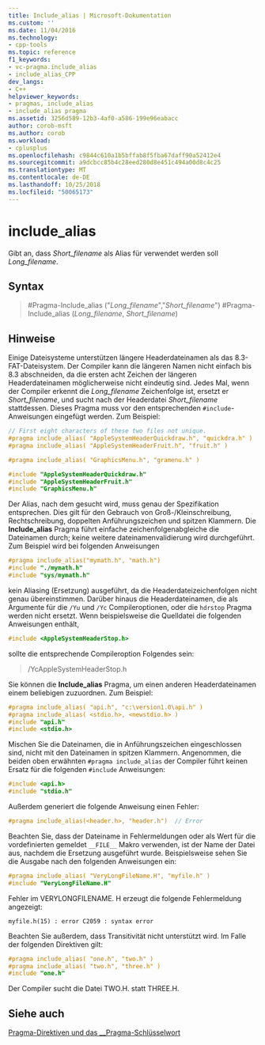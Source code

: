 ```yaml
---
title: Include_alias | Microsoft-Dokumentation
ms.custom: ''
ms.date: 11/04/2016
ms.technology:
- cpp-tools
ms.topic: reference
f1_keywords:
- vc-pragma.include_alias
- include_alias_CPP
dev_langs:
- C++
helpviewer_keywords:
- pragmas, include_alias
- include_alias pragma
ms.assetid: 3256d589-12b3-4af0-a586-199e96eabacc
author: corob-msft
ms.author: corob
ms.workload:
- cplusplus
ms.openlocfilehash: c9844c610a1b5bffab8f5fba67daff90a52412e4
ms.sourcegitcommit: a9dcbcc85b4c28eed280d8e451c494a00d8c4c25
ms.translationtype: MT
ms.contentlocale: de-DE
ms.lasthandoff: 10/25/2018
ms.locfileid: "50065173"
---
```

# <a name="includealias"></a>include_alias

Gibt an, dass *Short_filename* als Alias für verwendet werden soll *Long_filename*.

## <a name="syntax"></a>Syntax

> #<a name="pragma-includealiaslongfilename-shortfilename"></a>Pragma-Include_alias ("*Long_filename*","*Short_filename*")
> #<a name="pragma-includealiaslongfilename-shortfilename"></a>Pragma-Include_alias (*Long_filename*, *Short_filename*)

## <a name="remarks"></a>Hinweise

Einige Dateisysteme unterstützen längere Headerdateinamen als das 8.3-FAT-Dateisystem. Der Compiler kann die längeren Namen nicht einfach bis 8.3 abschneiden, da die ersten acht Zeichen der längeren Headerdateinamen möglicherweise nicht eindeutig sind. Jedes Mal, wenn der Compiler erkennt die *Long_filename* Zeichenfolge ist, ersetzt er *Short_filename*, und sucht nach der Headerdatei *Short_filename* stattdessen. Dieses Pragma muss vor den entsprechenden `#include`-Anweisungen eingefügt werden. Zum Beispiel:

```cpp
// First eight characters of these two files not unique.
#pragma include_alias( "AppleSystemHeaderQuickdraw.h", "quickdra.h" )
#pragma include_alias( "AppleSystemHeaderFruit.h", "fruit.h" )

#pragma include_alias( "GraphicsMenu.h", "gramenu.h" )

#include "AppleSystemHeaderQuickdraw.h"
#include "AppleSystemHeaderFruit.h"
#include "GraphicsMenu.h"
```

Der Alias, nach dem gesucht wird, muss genau der Spezifikation entsprechen. Dies gilt für den Gebrauch von Groß-/Kleinschreibung, Rechtschreibung, doppelten Anführungszeichen und spitzen Klammern. Die **Include_alias** Pragma führt einfache zeichenfolgenabgleiche die Dateinamen durch; keine weitere dateinamenvalidierung wird durchgeführt. Zum Beispiel wird bei folgenden Anweisungen

```cpp
#pragma include_alias("mymath.h", "math.h")
#include "./mymath.h"
#include "sys/mymath.h"
```

kein Aliasing (Ersetzung) ausgeführt, da die Headerdateizeichenfolgen nicht genau übereinstimmen. Darüber hinaus die Headerdateinamen, die als Argumente für die `/Yu` und `/Yc` Compileroptionen, oder die `hdrstop` Pragma werden nicht ersetzt. Wenn beispielsweise die Quelldatei die folgenden Anweisungen enthält,

```cpp
#include <AppleSystemHeaderStop.h>
```

sollte die entsprechende Compileroption Folgendes sein:

> /YcAppleSystemHeaderStop.h

Sie können die **Include_alias** Pragma, um einen anderen Headerdateinamen einem beliebigen zuzuordnen. Zum Beispiel:

```cpp
#pragma include_alias( "api.h", "c:\version1.0\api.h" )
#pragma include_alias( <stdio.h>, <newstdio.h> )
#include "api.h"
#include <stdio.h>
```

Mischen Sie die Dateinamen, die in Anführungszeichen eingeschlossen sind, nicht mit den Dateinamen in spitzen Klammern. Angenommen, die beiden oben erwähnten `#pragma include_alias` der Compiler führt keinen Ersatz für die folgenden `#include` Anweisungen:

```cpp
#include <api.h>
#include "stdio.h"
```

Außerdem generiert die folgende Anweisung einen Fehler:

```cpp
#pragma include_alias(<header.h>, "header.h")  // Error
```

Beachten Sie, dass der Dateiname in Fehlermeldungen oder als Wert für die vordefinierten gemeldet `__FILE__` Makro verwenden, ist der Name der Datei aus, nachdem die Ersetzung ausgeführt wurde. Beispielsweise sehen Sie die Ausgabe nach den folgenden Anweisungen ein:

```cpp
#pragma include_alias( "VeryLongFileName.H", "myfile.h" )
#include "VeryLongFileName.H"
```

Fehler im VERYLONGFILENAME. H erzeugt die folgende Fehlermeldung angezeigt:

```Output
myfile.h(15) : error C2059 : syntax error
```

Beachten Sie außerdem, dass Transitivität nicht unterstützt wird. Im Falle der folgenden Direktiven gilt:

```cpp
#pragma include_alias( "one.h", "two.h" )
#pragma include_alias( "two.h", "three.h" )
#include "one.h"
```

Der Compiler sucht die Datei TWO.H. statt THREE.H.

## <a name="see-also"></a>Siehe auch

[Pragma-Direktiven und das __Pragma-Schlüsselwort](../preprocessor/pragma-directives-and-the-pragma-keyword.md)